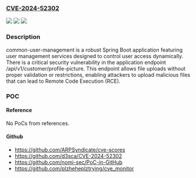 ### [CVE-2024-52302](https://cve.mitre.org/cgi-bin/cvename.cgi?name=CVE-2024-52302)
![](https://img.shields.io/static/v1?label=Product&message=Java-springboot-codebase&color=blue)
![](https://img.shields.io/static/v1?label=Version&message=%3D%20%3C%20204402bb8b68030c14911379ddc82cfff00b8538%20&color=brighgreen)
![](https://img.shields.io/static/v1?label=Vulnerability&message=CWE-434%3A%20Unrestricted%20Upload%20of%20File%20with%20Dangerous%20Type&color=brighgreen)

### Description

common-user-management is a robust Spring Boot application featuring user management services designed to control user access dynamically. There is a critical security vulnerability in the application endpoint /api/v1/customer/profile-picture. This endpoint allows file uploads without proper validation or restrictions, enabling attackers to upload malicious files that can lead to Remote Code Execution (RCE).

### POC

#### Reference
No PoCs from references.

#### Github
- https://github.com/ARPSyndicate/cve-scores
- https://github.com/d3sca/CVE-2024-52302
- https://github.com/nomi-sec/PoC-in-GitHub
- https://github.com/plzheheplztrying/cve_monitor

